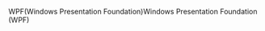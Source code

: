 <span data-ttu-id="bc9a2-101">WPF(Windows Presentation Foundation)</span><span class="sxs-lookup"><span data-stu-id="bc9a2-101">Windows Presentation Foundation (WPF)</span></span>